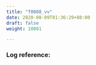 ```yaml
---
title: "f0088_vv"
date: 2020-08-09T01:36:29+88:00
draft: false
weight: 10881

---
```


### Log reference: <no value>

```
